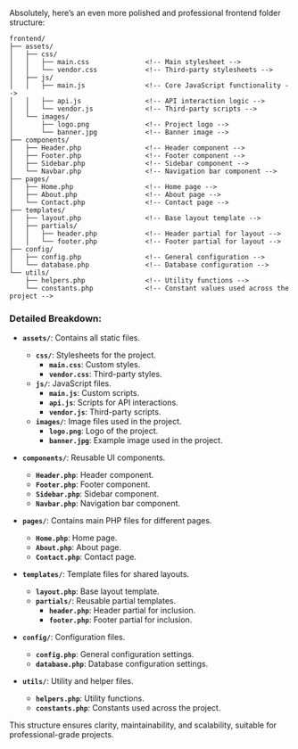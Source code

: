 Absolutely, here’s an even more polished and professional frontend folder structure:

```
frontend/
├── assets/
│   ├── css/
│   │   ├── main.css              <!-- Main stylesheet -->
│   │   └── vendor.css            <!-- Third-party stylesheets -->
│   ├── js/
│   │   ├── main.js               <!-- Core JavaScript functionality -->
│   │   ├── api.js                <!-- API interaction logic -->
│   │   └── vendor.js             <!-- Third-party scripts -->
│   └── images/
│       ├── logo.png              <!-- Project logo -->
│       └── banner.jpg            <!-- Banner image -->
├── components/
│   ├── Header.php                <!-- Header component -->
│   ├── Footer.php                <!-- Footer component -->
│   ├── Sidebar.php               <!-- Sidebar component -->
│   └── Navbar.php                <!-- Navigation bar component -->
├── pages/
│   ├── Home.php                  <!-- Home page -->
│   ├── About.php                 <!-- About page -->
│   └── Contact.php               <!-- Contact page -->
├── templates/
│   ├── layout.php                <!-- Base layout template -->
│   ├── partials/
│   │   ├── header.php            <!-- Header partial for layout -->
│   │   └── footer.php            <!-- Footer partial for layout -->
├── config/
│   ├── config.php                <!-- General configuration -->
│   └── database.php              <!-- Database configuration -->
└── utils/
    ├── helpers.php               <!-- Utility functions -->
    └── constants.php             <!-- Constant values used across the project -->
```

### Detailed Breakdown:

- **`assets/`**: Contains all static files.
  - **`css/`**: Stylesheets for the project.
    - **`main.css`**: Custom styles.
    - **`vendor.css`**: Third-party styles.
  - **`js/`**: JavaScript files.
    - **`main.js`**: Custom scripts.
    - **`api.js`**: Scripts for API interactions.
    - **`vendor.js`**: Third-party scripts.
  - **`images/`**: Image files used in the project.
    - **`logo.png`**: Logo of the project.
    - **`banner.jpg`**: Example image used in the project.

- **`components/`**: Reusable UI components.
  - **`Header.php`**: Header component.
  - **`Footer.php`**: Footer component.
  - **`Sidebar.php`**: Sidebar component.
  - **`Navbar.php`**: Navigation bar component.

- **`pages/`**: Contains main PHP files for different pages.
  - **`Home.php`**: Home page.
  - **`About.php`**: About page.
  - **`Contact.php`**: Contact page.

- **`templates/`**: Template files for shared layouts.
  - **`layout.php`**: Base layout template.
  - **`partials/`**: Reusable partial templates.
    - **`header.php`**: Header partial for inclusion.
    - **`footer.php`**: Footer partial for inclusion.

- **`config/`**: Configuration files.
  - **`config.php`**: General configuration settings.
  - **`database.php`**: Database configuration settings.

- **`utils/`**: Utility and helper files.
  - **`helpers.php`**: Utility functions.
  - **`constants.php`**: Constants used across the project.

This structure ensures clarity, maintainability, and scalability, suitable for professional-grade projects.